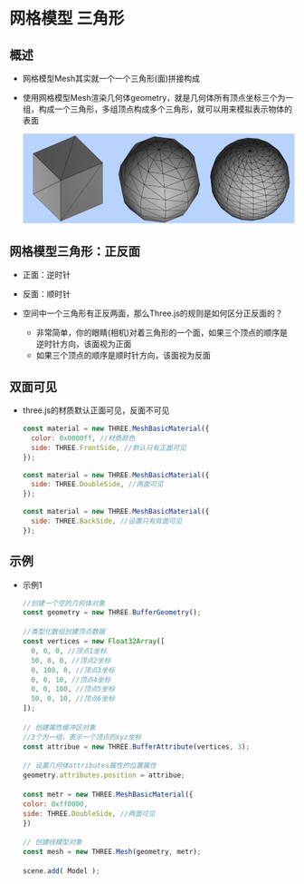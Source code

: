 # 网格模型 三角形

## 概述

+ 网格模型Mesh其实就一个一个三角形(面)拼接构成
+ 使用网格模型Mesh渲染几何体geometry，就是几何体所有顶点坐标三个为一组，构成一个三角形，多组顶点构成多个三角形，就可以用来模拟表示物体的表面

  ![三角形](../../images/三角形.jpg)

## 网格模型三角形：正反面

+ 正面：逆时针
+ 反面：顺时针

+ 空间中一个三角形有正反两面，那么Three.js的规则是如何区分正反面的？

  + 非常简单，你的眼睛(相机)对着三角形的一个面，如果三个顶点的顺序是逆时针方向，该面视为正面
  + 如果三个顶点的顺序是顺时针方向，该面视为反面

## 双面可见

+ three.js的材质默认正面可见，反面不可见

  ```js
  const material = new THREE.MeshBasicMaterial({
    color: 0x0000ff, //材质颜色
    side: THREE.FrontSide, //默认只有正面可见
  });
  ```

  ```js
  const material = new THREE.MeshBasicMaterial({
    side: THREE.DoubleSide, //两面可见
  });
  ```

  ```js
  const material = new THREE.MeshBasicMaterial({
    side: THREE.BackSide, //设置只有背面可见
  });
  ```

## 示例

+ 示例1

  ```js
  //创建一个空的几何体对象
  const geometry = new THREE.BufferGeometry();

  //类型化数组创建顶点数据
  const vertices = new Float32Array([
    0, 0, 0, //顶点1坐标
    50, 0, 0, //顶点2坐标
    0, 100, 0, //顶点3坐标
    0, 0, 10, //顶点4坐标
    0, 0, 100, //顶点5坐标
    50, 0, 10, //顶点6坐标
  ]);

  // 创建属性缓冲区对象
  //3个为一组，表示一个顶点的xyz坐标
  const attribue = new THREE.BufferAttribute(vertices, 3);

  // 设置几何体attributes属性的位置属性
  geometry.attributes.position = attribue;

  const metr = new THREE.MeshBasicMaterial({
  color: 0xff0000,
  side: THREE.DoubleSide, //两面可见
  })

  // 创建线模型对象
  const mesh = new THREE.Mesh(geometry, metr);

  scene.add( Model );
  ```
